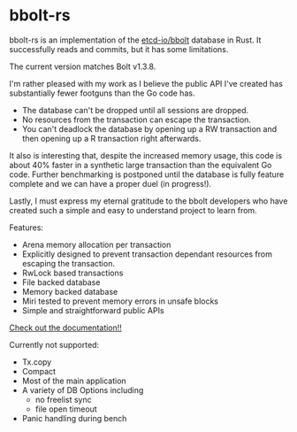 bbolt-rs
=====

bbolt-rs is an implementation of the [etcd-io/bbolt](https://github.com/etcd-io/bbolt) database in Rust.
It successfully reads and commits, but it has some limitations. 

The current version matches Bolt v1.3.8.

I'm rather pleased with my work as I believe the public API I've created has substantially fewer footguns than the Go code has.
* The database can't be dropped until all sessions are dropped.
* No resources from the transaction can escape the transaction.
* You can't deadlock the database by opening up a RW transaction and then opening up a R transaction right afterwards.

It also is interesting that, despite the increased memory usage, this code is about 40% faster in a synthetic large transaction than the equivalent Go code.
Further benchmarking is postponed until the database is fully feature complete and we can have a proper duel (in progress!).

Lastly, I must express my eternal gratitude to the bbolt developers who have created such a simple and easy to understand project to learn from.

Features:
* Arena memory allocation per transaction
* Explicitly designed to prevent transaction dependant resources from escaping the transaction.
* RwLock based transactions
* File backed database
* Memory backed database
* Miri tested to prevent memory errors in unsafe blocks
* Simple and straightforward public APIs

[Check out the documentation!!](https://docs.rs/bbolt-rs/1.3.8/bbolt_rs/)

Currently not supported:
* Tx.copy
* Compact
* Most of the main application
* A variety of DB Options including 
  * no freelist sync
  * file open timeout
* Panic handling during bench
